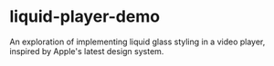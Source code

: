 # liquid-player-demo
An exploration of implementing liquid glass styling in a video player, inspired by Apple's latest design system.
